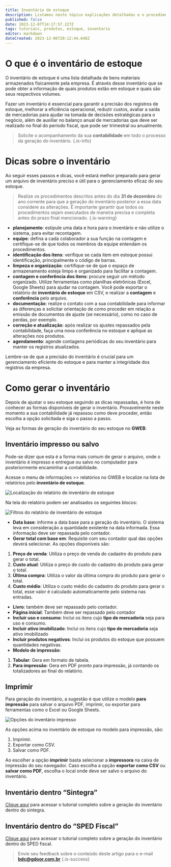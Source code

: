 ```yaml
---
title: Inventário de estoque
description: Listamos neste tópico explicações detalhadas e o procedimento para gerar o arquivo de inventário do seu estoque.
published: false
date: 2023-12-07T14:17:57.227Z
tags: tutoriais, produtos, estoque, inventario
editor: markdown
dateCreated: 2023-12-06T20:12:44.648Z
---
```


# O que é o inventário de estoque

O inventário de estoque é uma lista detalhada de bens materiais armazenados fisicamente pela empresa. É através desse inventário que se pode obter a informação de quais produtos estão em estoque e quais são seus respectivos volumes.

Fazer um inventário é essencial para garantir a precisão dos registros de estoque, melhorar a eficiência operacional, reduzir custos, avaliar a saída de mercadorias para ajudar na tomada de decisões estratégicas para o negócio, além de auxiliar no balanço anual de mercadorias que deve ser realizado no final do período fiscal, que pode ser trimestral ou anualmente.

> Solicite o acompanhamento da sua **contabilidade** em todo o processo da geração do inventário.
{.is-info}

# Dicas sobre o inventário

Ao seguir esses passos e dicas, você estará melhor preparado para gerar um arquivo de inventário preciso e útil para o gerenciamento eficaz do seu estoque.

> Realize os procedimentos descritos antes do dia **31 de dezembro** do ano corrente para que a geração do inventário posterior a essa data considere as alterações. É importante garantir que todos os procedimentos sejam executados de maneira precisa e completa antes do prazo final mencionado.
{.is-warning}

- **planejamento**: estipule uma data e hora para o inventário e não utilize o sistema, para evitar recontagem.
- **equipe**: defina a cada colaborador a sua função na contagem e certifique-se de que todos os membros da equipe entendam os procedimentos.
- **identificação dos itens**: verifique se cada item em estoque possui identificação, principalmente o código de barras.
- **limpeza e organização**: certifique-se de que o espaço de armazenamento esteja limpo e organizado para facilitar a contagem.
- **contagem e conferência dos itens**: procure seguir um método organizado. Utilize ferramentas como planilhas eletrônicas (Excel, Google Sheets) para ajudar na contagem. Você pode exportar o relatório de **inventário de estoque** em CSV, e realizar a **contagem** e **conferência** pelo arquivo.
- **documentação**: realize o contato com a sua contabilidade para informar as diferenças e solicitar orientação de como proceder em relação a emissão de documentos de ajuste (se necessário), como no caso de perdas, por exemplo.
- **correção e atualização**: após realizar os ajustes repassados pela contabilidade, faça uma nova conferência no estoque e aplique as alterações nos produtos.
- **agendamento**: agende contagens periódicas do seu inventário para manter os registros atualizados.

Lembre-se de que a precisão do inventário é crucial para um gerenciamento eficiente do estoque e para manter a integridade dos registros da empresa.

# Como gerar o inventário

Depois de ajustar o seu estoque seguindo as dicas repassadas, é hora de conhecer as formas disponíveis de gerar o inventário. Provavelmente neste momento a sua contabilidade já repassou como deve proceder, então escolha a opção solicitada e siga o passo a passo.

Veja as formas de geração do inventário do seu estoque no **GWEB**:

## Inventário impresso ou salvo

Pode-se dizer que esta é a forma mais comum de gerar o arquivo, onde o inventário é impresso e entregue ou salvo no computador para posteriormente encaminhar a contabilidade.

Acesse o menu de informações >> relatórios no GWEB e localize na lista de relatórios pelo **inventário de estoque**.

![Localização do relatório de inventário de estoque](/tutoriais/inventario-estoque/localizacao_inventario.png)

Na tela do relatório podem ser analisados os seguintes blocos:

![Filtros do relatório de inventário de estoque](/tutoriais/inventario-estoque/filtros_relatorio_inventario.png)

- **Data base**: informe a data base para a geração do inventário. O sistema leva em consideração a quantidade existente na data informada. Essa informação deve ser repassada pelo contador.
- **Gerar total com base em**: Requisite com seu contador qual das opções deverá selecionar. As opções disponíveis são:
1. **Preço de venda**: Utiliza o preço de venda do cadastro do produto para gerar o total.
2. **Custo atual**: Utiliza o preço de custo do cadastro do produto para gerar o total.
3. **Última compra**: Utiliza o valor da última compra do produto para gerar o total.
4. **Custo médio**: Utiliza o custo médio do cadastro do produto para gerar o total, esse valor é calculado automaticamente pelo sistema nas entradas.
- **Livro**: também deve ser repassado pelo contador.
- **Página inicial**: Também deve ser repassado pelo contador
- **Incluir uso e consumo**: Inclui os itens cujo **tipo de mercadoria** seja para uso e consumo.
- **Incluir ativo imobilizado**: Inclui os itens cujo **tipo de mercadoria** seja ativo imobilizado
- **Incluir produtos negativos**: Inclui os produtos do estoque que possuem quantidades negativas.
- **Modelo de impressão**:
1. **Tabular**: Gera em formato de tabela.
2. **Para impressão**: Gera em PDF pronto para impressão, já contando os totalizadores ao final do relatório.

## Imprimir

Para geração do inventário, a sugestão é que utilize o modelo **para impressão** para salvar o arquivo PDF, imprimir, ou exportar para ferramentas como o Excel ou Google Sheets.

![Opções do inventário impresso](/tutoriais/inventario-estoque/opcoes_inventario_impresso.png)

As opções acima no inventário de estoque no modelo para impressão, são:
1. Imprimir.
2. Exportar como CSV.
3. Salvar como PDF.

Ao escolher a opção **imprimir** basta selecionar a **impressora** na caixa de impressão do seu navegador. Caso escolha a opção **exportar como CSV** ou **salvar como PDF**, escolha o local onde deve ser salvo o arquivo do inventário.

## Inventário dentro “Sintegra”
[Clique aqui](/pt-br/arquivos-fiscais/sintegra#gerar-novo-arquivo-sintegra) para acessar o tutorial completo sobre a geração do inventário dentro do sintegra.

## Inventário dentro do “SPED Fiscal”
[Clique aqui](/pt-br/arquivos-fiscais/sped#gerar-novo-arquivo-sped-fiscal) para acessar o tutorial completo sobre a geração do inventário dentro do SPED fiscal.

> Envie seu feedback sobre o conteúdo deste artigo para o e-mail **bdc@gdoor.com.br**
{.is-success}

